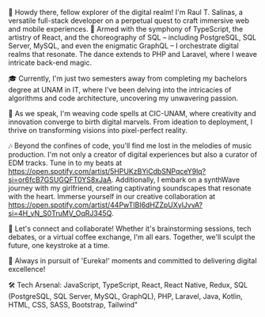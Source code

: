👋 Howdy there, fellow explorer of the digital realm! I'm Raul T. Salinas, a versatile full-stack developer on a perpetual quest to craft immersive web and mobile experiences. 🚀 Armed with the symphony of TypeScript, the artistry of React, and the choreography of SQL – including PostgreSQL, SQL Server, MySQL, and even the enigmatic GraphQL – I orchestrate digital realms that resonate. The dance extends to PHP and Laravel, where I weave intricate back-end magic.

🎓 Currently, I'm just two semesters away from completing my bachelors degree at UNAM in IT, where I've been delving into the intricacies of algorithms and code architecture, uncovering my unwavering passion.

💼 As we speak, I'm weaving code spells at CIC-UNAM, where creativity and innovation converge to birth digital marvels. From ideation to deployment, I thrive on transforming visions into pixel-perfect reality.

🎶 Beyond the confines of code, you'll find me lost in the melodies of music production. I'm not only a creator of digital experiences but also a curator of EDM tracks. Tune in to my beats at https://open.spotify.com/artist/5HPUKzBYiCdbSNPqceY9lq?si=or6fcB7GSUGQFT0YS8xJaA. Additionally, I embark on a synthWave journey with my girlfriend, creating captivating soundscapes that resonate with the heart. Immerse yourself in our creative collaboration at https://open.spotify.com/artist/44PwTlBI6dHZZpUXylJvvA?si=4H_yN_S0TruMV_OqRJ345Q.

🔗 Let's connect and collaborate! Whether it's brainstorming sessions, tech debates, or a virtual coffee exchange, I'm all ears. Together, we'll sculpt the future, one keystroke at a time.

🚀 Always in pursuit of 'Eureka!' moments and committed to delivering digital excellence!

🛠️ Tech Arsenal: JavaScript, TypeScript, React, React Native, Redux, SQL (PostgreSQL, SQL Server, MySQL, GraphQL), PHP, Laravel, Java, Kotlin, HTML, CSS, SASS, Bootstrap, Tailwind"
